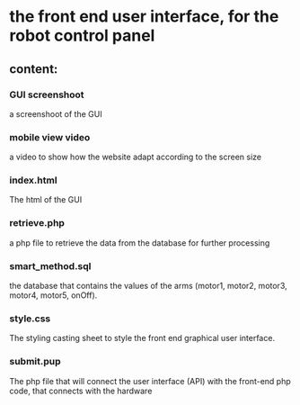 # the front end user interface, for the robot control panel  


## content:

### GUI screenshoot 
a screenshoot of the GUI 

### mobile view video 
a video to show how the website adapt according to the screen size
 
### index.html 
The html of the GUI

### retrieve.php
a php file to retrieve the data from the database for further processing 

### smart_method.sql 

the database that contains the values of the arms (motor1, motor2, motor3, motor4, motor5, onOff).

### style.css
The styling casting sheet to style the front end graphical user interface.

### submit.pup
 
The php file that will connect the user interface (API) with the front-end php code, that connects with the hardware 
